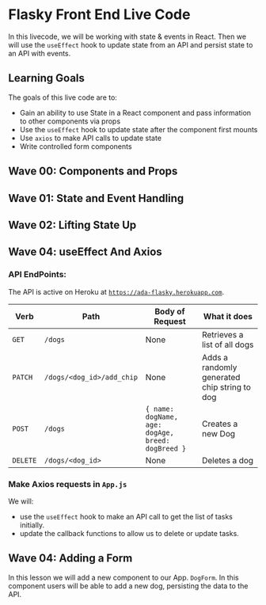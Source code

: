 # Flasky Front End Live Code

In this livecode, we will be working with state & events in React.  Then we will use the `useEffect` hook to update state from an API and persist state to an API with events.

## Learning Goals

The goals of this live code are to:

- Gain an ability to use State in a React component and pass information to other components via props
- Use the `useEffect` hook to update state after the component first mounts
- Use `axios` to make API calls to update state
- Write controlled form components

## Wave 00: Components and Props

## Wave 01: State and Event Handling

## Wave 02: Lifting State Up

## Wave 04:  useEffect And Axios

### API EndPoints:

The API is active on Heroku at [`https://ada-flasky.herokuapp.com`](https://ada-flasky.herokuapp.com).

| Verb  | Path  | Body of Request | What it does  |
|---|---|---|---|
| `GET`  | `/dogs`  | None | Retrieves a list of all dogs  |
| `PATCH`  | `/dogs/<dog_id>/add_chip`  | None  | Adds a randomly generated chip string to dog   |
| `POST`  | `/dogs`  | `{ name: dogName, age: dogAge, breed: dogBreed }`  | Creates a new Dog  |
| `DELETE`  | `/dogs/<dog_id>`  | None  | Deletes a dog |

### Make Axios requests in `App.js`

We will:

- use the `useEffect` hook to make an API call to get the list of tasks initially.
- update the callback functions to allow us to delete or update tasks.

## Wave 04: Adding a Form

In this lesson we will add a new component to our App.  `DogForm`.  In this component users will be able to add a new dog, persisting the data to the API.

